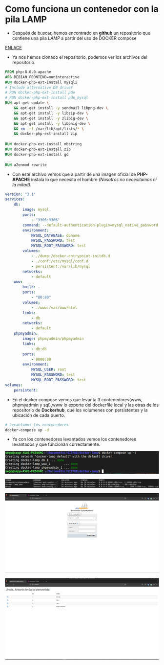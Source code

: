 # Como funciona un contenedor con la pila LAMP

- Después de buscar, hemos encontrado en **github** un repositorio que contiene una pila *LAMP* a partir del uso de DOCKER compose

[ENLACE](https://github.com/jersonmartinez/docker-lamp)

- Ya nos hemos clonado el repositorio, podemos ver los archivos del repositorio.

```Dockerfile
FROM php:8.0.0-apache
ARG DEBIAN_FRONTEND=noninteractive
RUN docker-php-ext-install mysqli
# Include alternative DB driver
# RUN docker-php-ext-install pdo
# RUN docker-php-ext-install pdo_mysql
RUN apt-get update \
    && apt-get install -y sendmail libpng-dev \
    && apt-get install -y libzip-dev \
    && apt-get install -y zlib1g-dev \
    && apt-get install -y libonig-dev \
    && rm -rf /var/lib/apt/lists/* \
    && docker-php-ext-install zip

RUN docker-php-ext-install mbstring
RUN docker-php-ext-install zip
RUN docker-php-ext-install gd

RUN a2enmod rewrite
```

- Con este archivo vemos que a partir de una imagen oficial de **PHP-APACHE** instala lo que necesita el hombre *(Nosotros no necesitamos ni la mitad)*.

```yaml
version: "3.1"
services:
    db:
        image: mysql
        ports: 
            - "3306:3306"
        command: --default-authentication-plugin=mysql_native_password
        environment:
            MYSQL_DATABASE: dbname
            MYSQL_PASSWORD: test
            MYSQL_ROOT_PASSWORD: test 
        volumes:
            - ./dump:/docker-entrypoint-initdb.d
            - ./conf:/etc/mysql/conf.d
            - persistent:/var/lib/mysql
        networks:
            - default
    www:
        build: .
        ports: 
            - "80:80"
        volumes:
            - ./www:/var/www/html
        links:
            - db
        networks:
            - default
    phpmyadmin:
        image: phpmyadmin/phpmyadmin
        links: 
            - db:db
        ports:
            - 8000:80
        environment:
            MYSQL_USER: root
            MYSQL_PASSWORD: test
            MYSQL_ROOT_PASSWORD: test 
volumes:
    persistent:
```

- En el docker compose vemos que levanta 3 contenedores(www, phpmyadmin y sql),www lo exporte del dockerfile local y las otras de los repositorio de **Dockerhub**, que  los volumenes con persistentes y la ubicación de cada puerto.

```bash
# Levantamos los contenedores
docker-compose up -d
```

- Ya con los contenedores levantados vemos los contenedores levantados y que funcionan correctamente.

![alt image](/IAW/Docker-Compose%20LAMP/Imagenes/Docker_C_up.png)

![alt image](/IAW/Docker-Compose%20LAMP/Imagenes/dockerps.png)

![alt image](/IAW/Docker-Compose%20LAMP/Imagenes/PHPmyadmin.png)

![alt image](/IAW/Docker-Compose%20LAMP/Imagenes/muestra_php.png)